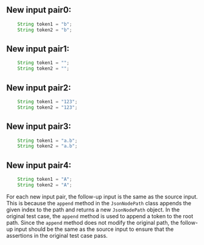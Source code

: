 ## New input pair0:
```java
    String token1 = "b";
    String token2 = "b";
```

## New input pair1:
```java
    String token1 = "";
    String token2 = "";
```

## New input pair2:
```java
    String token1 = "123";
    String token2 = "123";
```

## New input pair3:
```java
    String token1 = "a.b";
    String token2 = "a.b";
```

## New input pair4:
```java
    String token1 = "A";
    String token2 = "A";
```

For each new input pair, the follow-up input is the same as the source input. This is because the `append` method in the `JsonNodePath` class appends the given index to the path and returns a new `JsonNodePath` object. In the original test case, the `append` method is used to append a token to the root path. Since the `append` method does not modify the original path, the follow-up input should be the same as the source input to ensure that the assertions in the original test case pass.